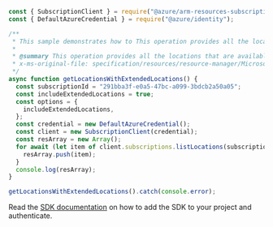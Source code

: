 ```javascript
const { SubscriptionClient } = require("@azure/arm-resources-subscriptions");
const { DefaultAzureCredential } = require("@azure/identity");

/**
 * This sample demonstrates how to This operation provides all the locations that are available for resource providers; however, each resource provider may support a subset of this list.
 *
 * @summary This operation provides all the locations that are available for resource providers; however, each resource provider may support a subset of this list.
 * x-ms-original-file: specification/resources/resource-manager/Microsoft.Resources/stable/2021-01-01/examples/GetLocationsWithExtendedLocations.json
 */
async function getLocationsWithExtendedLocations() {
  const subscriptionId = "291bba3f-e0a5-47bc-a099-3bdcb2a50a05";
  const includeExtendedLocations = true;
  const options = {
    includeExtendedLocations,
  };
  const credential = new DefaultAzureCredential();
  const client = new SubscriptionClient(credential);
  const resArray = new Array();
  for await (let item of client.subscriptions.listLocations(subscriptionId, options)) {
    resArray.push(item);
  }
  console.log(resArray);
}

getLocationsWithExtendedLocations().catch(console.error);
```

Read the [SDK documentation](https://github.com/Azure/azure-sdk-for-js/blob/%40azure%2Farm-resources-subscriptions_2.0.1/sdk/resources-subscriptions/arm-resources-subscriptions/README.md) on how to add the SDK to your project and authenticate.
